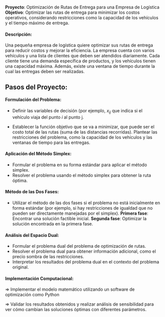 **Proyecto**: Optimización de Rutas de Entrega para una Empresa de Logística
**Objetivo**: Optimizar las rutas de entrega para minimizar los costos operativos, considerando restricciones como la capacidad de los vehículos y el tiempo máximo de entrega.

#### Descripción:
Una pequeña empresa de logística quiere optimizar sus rutas de entrega para reducir costos y mejorar la eficiencia. La empresa cuenta con varios vehículos y una lista de clientes que deben ser atendidos diariamente. Cada cliente tiene una demanda específica de productos, y los vehículos tienen una capacidad máxima. Además, existe una ventana de tiempo durante la cual las entregas deben ser realizadas.

## Pasos del Proyecto:

#### Formulación del Problema:
- Definir las variables de decisión (por ejemplo, $x_{ij}$ que indica si el vehículo viaja del punto $i$ al punto j.

- Establecer la función objetivo que se va a minimizar, que puede ser el costo total de las rutas (suma de las distancias recorridas).
Plantear las restricciones del problema, como la capacidad de los vehículos y las ventanas de tiempo para las entregas.

#### Aplicación del Método Simplex:
- Formular el problema en su forma estándar para aplicar el método simplex.
- Resolver el problema usando el método simplex para obtener la ruta óptima.

#### Método de las Dos Fases:
- Utilizar el método de las dos fases si el problema no está inicialmente en forma estándar (por ejemplo, si hay restricciones de igualdad que no pueden ser directamente manejadas por el simplex).
**Primera fase**: Encontrar una solución factible inicial.
**Segunda fase**: Optimizar la solución encontrada en la primera fase.

#### Análisis del Espacio Dual:
- Formular el problema dual del problema de optimización de rutas.
- Resolver el problema dual para obtener información adicional, como el precio sombra de las restricciones.
- Interpretar los resultados del problema dual en el contexto del problema original.

#### Implementación Computacional:
=> Implementar el modelo matemático utilizando un software de optimización como Python 

=> Validar los resultados obtenidos y realizar análisis de sensibilidad para ver cómo cambian las soluciones óptimas con diferentes parámetros.